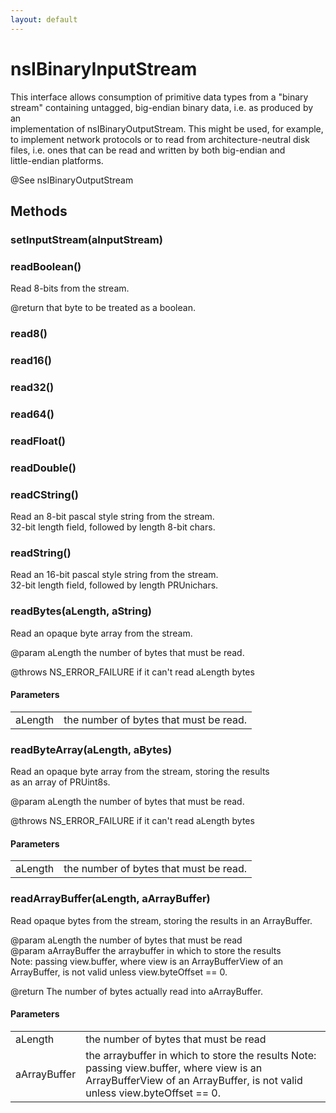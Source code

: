```yaml
---
layout: default
---
```


# nsIBinaryInputStream #
  
This interface allows consumption of primitive data types from a "binary  
stream" containing untagged, big-endian binary data, i.e. as produced by an  
implementation of nsIBinaryOutputStream.  This might be used, for example,  
to implement network protocols or to read from architecture-neutral disk  
files, i.e. ones that can be read and written by both big-endian and  
little-endian platforms.  
  
@See nsIBinaryOutputStream  
  

## Methods ##

### setInputStream(aInputStream) ###

### readBoolean() ###
  
Read 8-bits from the stream.  
  
@return that byte to be treated as a boolean.  
  

### read8() ###

### read16() ###

### read32() ###

### read64() ###

### readFloat() ###

### readDouble() ###

### readCString() ###
  
Read an 8-bit pascal style string from the stream.  
32-bit length field, followed by length 8-bit chars.  
  

### readString() ###
  
Read an 16-bit pascal style string from the stream.  
32-bit length field, followed by length PRUnichars.  
  

### readBytes(aLength, aString) ###
  
Read an opaque byte array from the stream.  
  
@param aLength the number of bytes that must be read.  
  
@throws NS_ERROR_FAILURE if it can't read aLength bytes  
  

#### Parameters ####

<table>

<tr>
<td>aLength</td>
<td>the number of bytes that must be read.  
</td>
</tr>

</table>

### readByteArray(aLength, aBytes) ###
  
Read an opaque byte array from the stream, storing the results  
as an array of PRUint8s.  
  
@param aLength the number of bytes that must be read.  
  
@throws NS_ERROR_FAILURE if it can't read aLength bytes  
  

#### Parameters ####

<table>

<tr>
<td>aLength</td>
<td>the number of bytes that must be read.  
</td>
</tr>

</table>

### readArrayBuffer(aLength, aArrayBuffer) ###
  
Read opaque bytes from the stream, storing the results in an ArrayBuffer.  
  
@param aLength the number of bytes that must be read  
@param aArrayBuffer the arraybuffer in which to store the results  
Note: passing view.buffer, where view is an ArrayBufferView of an  
      ArrayBuffer, is not valid unless view.byteOffset == 0.  
  
@return The number of bytes actually read into aArrayBuffer.  
  

#### Parameters ####

<table>

<tr>
<td>aLength</td>
<td>the number of bytes that must be read  
</td>
</tr>

<tr>
<td>aArrayBuffer</td>
<td>the arraybuffer in which to store the results  
Note: passing view.buffer, where view is an ArrayBufferView of an  
      ArrayBuffer, is not valid unless view.byteOffset == 0.  
</td>
</tr>

</table>

